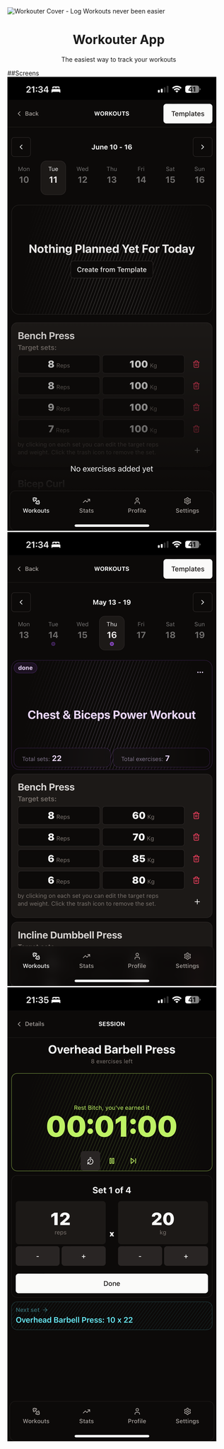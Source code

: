 
  <img alt="Workouter Cover - Log Workouts never been easier" src="https://github.com/sargon17/workouter/blob/main/cover.png">
  <h1 align="center">Workouter App</h1>

<p align="center">
 The easiest way to track your workouts
</p>


##Screens
  <img alt="Workouter Cover - Log Workouts never been easier" src="https://github.com/sargon17/workouter/blob/main/IMG_7051.PNG"> 
  <img alt="Workouter Cover - Log Workouts never been easier" src="https://github.com/sargon17/workouter/blob/main/IMG_7052.PNG">
  <img alt="Workouter Cover - Log Workouts never been easier" src="https://github.com/sargon17/workouter/blob/main/IMG_7053.PNG">

